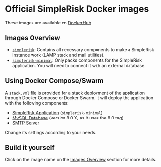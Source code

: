 # Official SimpleRisk Docker images

These images are available on [DockerHub](https://hub.docker.com/u/simplerisk).

## Images Overview 
- [`simplerisk`](https://github.com/simplerisk/docker/tree/master/simplerisk): Contains all necessary components to make a SimpleRisk instance work (LAMP stack and mail utilities).
- [`simplerisk-minimal`](https://github.com/simplerisk/docker/tree/master/simplerisk-minimal): Only packs components for the SimpleRisk application. You will need to connect it with an external database.

## Using Docker Compose/Swarm

A `stack.yml` file is provided for a stack deployment of the application through Docker Compose or Docker Swarm. It will deploy the application with the following components:
- [SimpleRisk Application](https://hub.docker.com/r/simplerisk/simplerisk-minimal) (`simplerisk-minimal`)
- [MySQL Database](https://hub.docker.com/_/mysql) (version 8.0.X, as it uses the 8.0 tag)
- [SMTP Server](https://hub.docker.com/r/namshi/smtp)

Change its settings according to your needs.

## Build it yourself

Click on the image name on the [Images Overview](#images-overview) section for more details.

